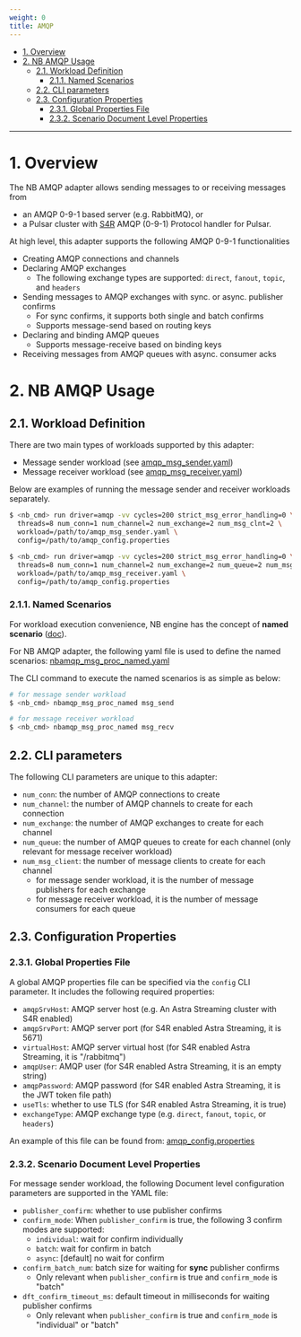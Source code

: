 ```yaml
---
weight: 0
title: AMQP
---
```

- [1. Overview](#1-overview)
- [2. NB AMQP Usage](#2-nb-amqp-usage)
    - [2.1. Workload Definition](#21-workload-definition)
        - [2.1.1. Named Scenarios](#211-named-scenarios)
    - [2.2. CLI parameters](#22-cli-parameters)
    - [2.3. Configuration Properties](#23-configuration-properties)
        - [2.3.1. Global Properties File](#231-global-properties-file)
        - [2.3.2. Scenario Document Level Properties](#232-scenario-document-level-properties)

---

# 1. Overview

The NB AMQP adapter allows sending messages to or receiving messages from
* an AMQP 0-9-1 based server (e.g. RabbitMQ), or
* a Pulsar cluster with [S4R](https://github.com/datastax/starlight-for-rabbitmq) AMQP (0-9-1) Protocol handler for Pulsar.

At high level, this adapter supports the following AMQP 0-9-1 functionalities
* Creating AMQP connections and channels
* Declaring AMQP exchanges
    * The following exchange types are supported: `direct`, `fanout`, `topic`, and `headers`
* Sending messages to AMQP exchanges with sync. or async. publisher confirms
    * For sync confirms, it supports both single and batch confirms
    * Supports message-send based on routing keys
* Declaring and binding AMQP queues
    * Supports message-receive based on binding keys
* Receiving messages from AMQP queues with async. consumer acks

# 2. NB AMQP Usage

## 2.1. Workload Definition

There are two main types of workloads supported by this adapter:
* Message sender workload (see [amqp_msg_sender.yaml](scenarios/amqp_msg_sender.yaml))
* Message receiver workload (see [amqp_msg_receiver.yaml](scenarios/amqp_msg_receiver.yaml))

Below are examples of running the message sender and receiver workloads separately.
```bash
$ <nb_cmd> run driver=amqp -vv cycles=200 strict_msg_error_handling=0 \
  threads=8 num_conn=1 num_channel=2 num_exchange=2 num_msg_clnt=2 \
  workload=/path/to/amqp_msg_sender.yaml \
  config=/path/to/amqp_config.properties
```

```bash
$ <nb_cmd> run driver=amqp -vv cycles=200 strict_msg_error_handling=0 \
  threads=8 num_conn=1 num_channel=2 num_exchange=2 num_queue=2 num_msg_clnt=2 \
  workload=/path/to/amqp_msg_receiver.yaml \
  config=/path/to/amqp_config.properties
```

### 2.1.1. Named Scenarios

For workload execution convenience, NB engine has the concept of **named scenario** ([doc](https://docs.nosqlbench.io/workloads-101/11-named-scenarios/)).

For NB AMQP adapter, the following yaml file is used to define the named scenarios: [nbamqp_msg_proc_named.yaml](scenarios/nbamqp_msg_proc_named.yaml)

The CLI command to execute the named scenarios is as simple as below:
```bash
# for message sender workload
$ <nb_cmd> nbamqp_msg_proc_named msg_send

# for message receiver workload
$ <nb_cmd> nbamqp_msg_proc_named msg_recv
```

## 2.2. CLI parameters

The following CLI parameters are unique to this adapter:

* `num_conn`: the number of AMQP connections to create
* `num_channel`: the number of AMQP channels to create for each connection
* `num_exchange`: the number of AMQP exchanges to create for each channel
* `num_queue`: the number of AMQP queues to create for each channel (only relevant for message receiver workload)
* `num_msg_client`: the number of message clients to create for each channel
    * for message sender workload, it is the number of message publishers for each exchange
    * for message receiver workload, it is the number of message consumers for each queue

## 2.3. Configuration Properties

### 2.3.1. Global Properties File

A global AMQP properties file can be specified via the `config` CLI parameter. It includes the following required properties:
* `amqpSrvHost`: AMQP server host (e.g. An Astra Streaming cluster with S4R enabled)
* `amqpSrvPort`: AMQP server port (for S4R enabled Astra Streaming, it is 5671)
* `virtualHost`: AMQP server virtual host (for S4R enabled Astra Streaming, it is "<tenant>/rabbitmq")
* `amqpUser`: AMQP user (for S4R enabled Astra Streaming, it is an empty string)
* `amqpPassword`: AMQP password (for S4R enabled Astra Streaming, it is the JWT token file path)
* `useTls`: whether to use TLS (for S4R enabled Astra Streaming, it is true)
* `exchangeType`: AMQP exchange type (e.g. `direct`, `fanout`, `topic`, or `headers`)

An example of this file can be found from: [amqp_config.properties](conf/amqp_config.properties)

### 2.3.2. Scenario Document Level Properties

For message sender workload, the following Document level configuration parameters are supported in the YAML file:
* `publisher_confirm`: whether to use publisher confirms
* `confirm_mode`: When `publisher_confirm` is true, the following 3 confirm modes are supported:
    * `individual`: wait for confirm individually
    * `batch`: wait for confirm in batch
    * `async`: [default] no wait for confirm
* `confirm_batch_num`: batch size for waiting for **sync** publisher confirms
    * Only relevant when `publisher_confirm` is true and `confirm_mode` is "batch"
* `dft_confirm_timeout_ms`: default timeout in milliseconds for waiting publisher confirms
    * Only relevant when `publisher_confirm` is true and `confirm_mode` is "individual" or "batch"
